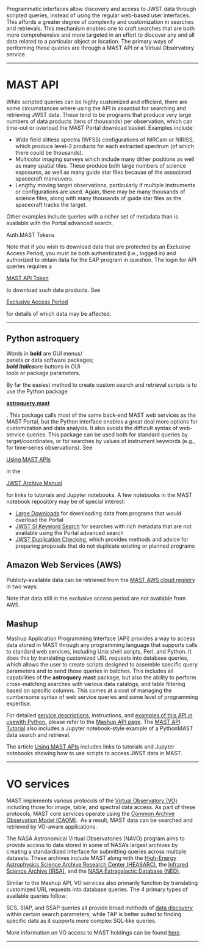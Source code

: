 Programmatic interfaces allow discovery and access to JWST data through scripted queries, instead of using the regular web-based user interfaces. This affords a greater degree of complexity and customization in searches and retrievals. This mechanism enables one to craft searches that are both more comprehensive and more targeted in an effort to discover any and all data related to a particular object or location. The primary ways of performing these queries are through a MAST API or a Virtual Observatory service.

---

# MAST API

While scripted queries can be highly customized and efficient, there are some circumstances where using the API is *essential* for searching and retrieving JWST data. These tend to be programs that produce very large numbers of data products (tens of thousands) per observation, which can time-out or overload the MAST Portal download basket. Examples include:

* Wide field slitless spectra (WFSS) configurations of NIRCam or NIRISS, which produce level-3 products for each extracted spectrum (of which there could be thousands).
* Multicolor imaging surveys which include many dither positions as well as many spatial tiles. These produce both large numbers of science exposures, as well as many guide star files because of the associated spacecraft maneuvers.
* Lengthy moving target observations, particularly if multiple instruments or configurations are used. Again, there may be many thousands of science files, along with many thousands of guide star files as the spacecraft tracks the target.

Other examples include queries with a richer set of metadata than is available with the Portal advanced search.

Auth.MAST Tokens

Note that if you wish to download data that are protected by an Exclusive Access Period, you must be both authenticated (i.e., logged in) and authorized to obtain data for the EAP program in question. The login for API queries requires a

[MAST API Token](https://auth.mast.stsci.edu/info)

to download such data products. See

[Exclusive Access Period](/accessing-jwst-data/exclusive-access-period)

for details of which data may be affected.

---

## Python **astroquery**

Words in **bold** are GUI menus/  
panels or data software packages;   
***bold italics***are buttons in GUI  
tools or package parameters.

By far the easiest method to create custom search and retrieval scripts is to use the Python package

[**astroquery.mast**](https://astroquery.readthedocs.io/en/latest/mast/mast.html)

. This package calls most of the same back-end MAST web services as the MAST Portal, but the Python interface enables a great deal more options for customization and data analysis. It also avoids the difficult syntax of web-service queries. This package can be used both for standard queries by target/coordinates, or for searches by values of instrument keywords (e.g., for time-series observations). See

[Using MAST APIs](https://outerspace.stsci.edu/display/MASTDOCS/Using+MAST+APIs)

in the

[JWST Archive Manual](https://outerspace.stsci.edu/display/MASTDOCS/JWST+Archive+Manual)

for links to tutorials and Jupyter notebooks. A few notebooks in the MAST notebook repository may be of special interest:

* [Large Downloads](https://github.com/spacetelescope/mast_notebooks/blob/main/notebooks/multi_mission/large_downloads/large_downloads.ipynb) for downloading data from programs that would overload the Portal
* [JWST SI Keyword Search](https://spacetelescope.github.io/mast_notebooks/notebooks/JWST/SI_keyword_exoplanet_search/SI_keyword_exoplanet_search.html) for searches with rich metadata that are not available using the Portal advanced search
* [JWST Duplication Checking](https://spacetelescope.github.io/mast_notebooks/notebooks/JWST/duplication_checking/duplication_checking.html), which provides methods and advice for preparing proposals that do not duplicate existing or planned programs

## Amazon Web Services (AWS)

Publicly-available data can be retrieved from the [MAST AWS cloud registry](https://registry.opendata.aws/collab/stsci/) in two ways:

Note that data still in the exclusive access period are not available from AWS.

## Mashup

Mashup Application Programming Interface (API) provides a way to access data stored in MAST through any programming language that supports calls to standard web services, including Unix shell scripts, Perl, and Python. It does this by translating customized URL requests into database queries, which allows the user to create scripts designed to assemble specific query parameters and to send those queries in batches. This includes all capabilities of the **astroquery.mast** package, but also the ability to perform cross-matching searches with various data catalogs, and table filtering based on specific columns. This comes at a cost of managing the cumbersome syntax of web service queries and some level of programming expertise.

For detailed [service descriptions](https://mast.stsci.edu/api/v0/_services.html), instructions, and [examples of this API in use](https://mast.stsci.edu/api/v0/pyex.html)[with Python](https://mast.stsci.edu/api/v0/pyex.html)**,** please refer to the [Mashup API page](https://mast.stsci.edu/api/v0/index.html). The [MAST API Tutorial](https://mast.stsci.edu/api/v0/MastApiTutorial.html) also includes a Jupyter notebook-style example of a PythonMAST data search and retrieval.

The article [Using MAST APIs](https://outerspace.stsci.edu/display/MASTDOCS/Using+MAST+APIs) includes links to tutorials and Jupyter notebooks showing how to use scripts to access JWST data in MAST.

---

# VO services

MAST implements various protocols of the [Virtual Observatory (VO)](http://www.ivoa.net/astronomers/index.html) including those for image, table, and spectral data access. As part of these protocols, MAST core services operate using the [Common Archive Observation Model (CAOM)](http://www.opencadc.org/caom2/).  As a result, MAST data can be searched and retrieved by VO-aware applications. 

The NASA Astronomical Virtual Observatories (NAVO) program aims to provide access to data stored in some of NASA’s largest archives by creating a standardized interface for submitting queries across multiple datasets. These archives include MAST along with the [High-Energy Astrophysics Science Archive Research Center (](https://heasarc.gsfc.nasa.gov)[HEASARC](https://heasarc.gsfc.nasa.gov)[)](https://heasarc.gsfc.nasa.gov), the [Infrared Science Archive (](http://irsa.ipac.caltech.edu/frontpage/)[IRSA](http://irsa.ipac.caltech.edu/frontpage/)[)](http://irsa.ipac.caltech.edu/frontpage/), and the [NASA Extragalactic Database (NED)](https://ned.ipac.caltech.edu).

Similar to the Mashup API, VO services also primarily function by translating customized URL requests into database queries. The 4 primary types of available queries follow:

SCS, SIAP, and SSAP queries all provide broad methods of [data discovery](/accessing-jwst-data) within certain search parameters, while TAP is better suited to finding specific data as it supports more complex SQL-like queries.

More information on VO access to MAST holdings can be found [here](https://archive.stsci.edu/vo/).

---

```

```
